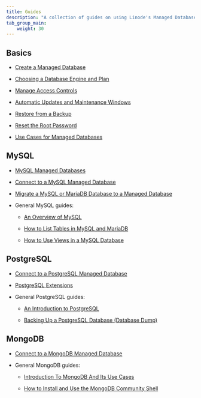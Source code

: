 ```yaml
---
title: Guides
description: "A collection of guides on using Linode's Managed Database service"
tab_group_main:
    weight: 30
---
```


## Basics

- [Create a Managed Database](/docs/products/databases/managed-databases/guides/create-database/)

- [Choosing a Database Engine and Plan](/docs/products/databases/managed-databases/guides/database-engines/)

- [Manage Access Controls](/docs/products/databases/managed-databases/guides/manage-access-controls/)

- [Automatic Updates and Maintenance Windows](/docs/products/databases/managed-databases/guides/updates-and-maintenance/)

- [Restore from a Backup](/docs/products/databases/managed-databases/guides/restore-backup/)

- [Reset the Root Password](/docs/products/databases/managed-databases/guides/reset-root-password/)

- [Use Cases for Managed Databases](/docs/products/databases/managed-databases/guides/use-cases/)

## MySQL

- [MySQL Managed Databases](/docs/products/databases/managed-databases/guides/mysql/)

- [Connect to a MySQL Managed Database](/docs/products/databases/managed-databases/guides/connect-to-mysql/)

- [Migrate a MySQL or MariaDB Database to a Managed Database](/docs/products/databases/managed-databases/guides/migrate-mysql/)

- General MySQL guides:

    - [An Overview of MySQL](/docs/guides/an-overview-of-mysql/)

    - [How to List Tables in MySQL and MariaDB](/docs/guides/list-tables-in-mysql-and-mariadb/)

    - [How to Use Views in a MySQL Database](/docs/guides/how-to-create-and-use-mysql-views/)

## PostgreSQL

- [Connect to a PostgreSQL Managed Database](/docs/products/databases/managed-databases/guides/connect-to-postgresql/)

- [PostgreSQL Extensions](/docs/products/databases/managed-databases/guides/postgresql-extensions/)

- General PostgreSQL guides:

    - [An Introduction to PostgreSQL](/docs/guides/an-introduction-to-postgresql/)

    - [Backing Up a PostgreSQL Database (Database Dump)](/docs/guides/how-to-back-up-your-postgresql-database/)

## MongoDB

- [Connect to a MongoDB Managed Database](/docs/products/databases/managed-databases/guides/connect-to-mongodb/)

- General MongoDB guides:

    - [Introduction To MongoDB And Its Use Cases](/docs/guides/mongodb-and-its-use-cases/)

    - [How to Install and Use the MongoDB Community Shell](/docs/guides/mongodb-community-shell-installation/)